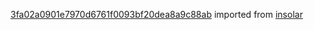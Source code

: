 [3fa02a0901e7970d6761f0093bf20dea8a9c88ab](https://github.com/insolar/insolar/commit/3fa02a0901e7970d6761f0093bf20dea8a9c88ab) imported from [insolar](https://github.com/insolar/insolar)
